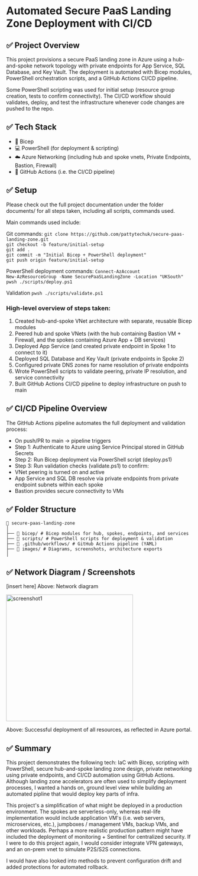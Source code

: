 # Automated Secure PaaS Landing Zone Deployment with CI/CD

## ✅ Project Overview

This project provisions a secure PaaS landing zone in Azure using a hub-and-spoke network topology with private endpoints for App Service, SQL Database, and Key Vault. The deployment is automated with Bicep modules, PowerShell orchestration scripts, and a GitHub Actions CI/CD pipeline.

Some PowerShell scripting was used for initial setup (resource group creation, tests to confirm connectivity). The CI/CD workflow should validates, deploy, and test the infrastructure whenever code changes are pushed to the repo.

## ✅ Tech Stack
- 📐 Bicep 
- 💻 PowerShell (for deployment &  scripting)
- ☁️ Azure Networking (including hub and spoke vnets, Private Endpoints, Bastion, Firewall)
- 🔁 GitHub Actions (i.e. the CI/CD pipeline)

## ✅ Setup
Please check out the full project documentation under the folder documents/ for all steps taken, including all scripts, commands used.

Main commands used include:

Git commands:
`git clone https://github.com/pattytechuk/secure-paas-landing-zone.git`  
`git checkout -b feature/initial-setup`  
`git add .`  
`git commit -m "Initial Bicep + PowerShell deployment"`  
`git push origin feature/initial-setup`  

PowerShell deployment commands: 
`Connect-AzAccount`  
`New-AzResourceGroup -Name SecurePaaSLandingZone -Location "UKSouth"`  
`pwsh ./scripts/deploy.ps1`  

Validation
`pwsh ./scripts/validate.ps1`  

### High-level overview of steps taken:
1. Created hub-and-spoke VNet architecture with separate, reusable Bicep modules
2. Peered hub and spoke VNets (with the hub containing Bastion VM + Firewall, and the spokes containing Azure App + DB services)
3. Deployed App Service (and created private endpoint in Spoke 1 to connect to it)
4. Deployed SQL Database and Key Vault (private endpoints in Spoke 2)
5. Configured private DNS zones for name resolution of private endpoints
6. Wrote PowerShell scripts to validate peering, private IP resolution, and service connectivity
7. Built GitHub Actions CI/CD pipeline to deploy infrastructure on push to main

## ✅ CI/CD Pipeline Overview

The GitHub Actions pipeline automates the full deployment and validation process:

- On push/PR to main → pipeline triggers
- Step 1: Authenticate to Azure using Service Principal stored in GitHub Secrets
- Step 2: Run Bicep deployment via PowerShell script (deploy.ps1)
- Step 3: Run validation checks (validate.ps1) to confirm:
- VNet peering is turned on and active
- App Service and SQL DB resolve via private endpoints from private endpoint subnets within each spoke
- Bastion provides secure connectivity to VMs

## ✅ Folder Structure
```
📁 secure-paas-landing-zone
│
├── 📁 bicep/ # Bicep modules for hub, spokes, endpoints, and services
├── 📁 scripts/ # PowerShell scripts for deployment & validation
├── 📁 .github/workflows/ # GitHub Actions pipeline (YAML)
├── 📁 images/ # Diagrams, screenshots, architecture exports
│
```

## ✅ Network Diagram / Screenshots

[insert here]
Above: Network diagram

<img src="https://github.com/user-attachments/assets/557d54bb-c895-4d60-b077-65b8f2061b1b" alt="screenshot1" width="343"/>

Above: Successful deployment of all resources, as reflected in Azure portal.

## ✅ Summary

This project demonstrates the following tech: IaC with Bicep, scripting with PowerShell, secure hub-and-spoke landing zone design, private networking using private endpoints, and CI/CD automation using GitHub Actions. Although landing zone accelerators are often used to simplify deployment processes, I wanted a hands on, ground level view while building an automated pipline that would deploy key parts of infra. 

This project's a simplification of what might be deployed in a production environment. The spokes are serverless-only, whereas real-life implementation would include application VM's (i.e. web servers, microservices, etc.), jumpboxes / management VMs, backup VMs, and other workloads. Perhaps a more realistic production pattern might have included the deployment of monitoring + Sentinel for centralized security. If I were to do this project again, I would consider integrate VPN gateways, and an on-prem vnet to simulate P2S/S2S connections. 

I would have also looked into methods to prevent configuration drift and added protections for automated rollback.
